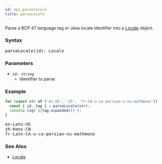 ```yaml
---
id: api-parselocale
title: parseLocale
---
```


Parse a BCP 47 language tag or Java locale identifier into a [Locale](api-locale.html) object.

### Syntax

<pre class="syntax">
parseLocale(id): Locale
</pre>

### Parameters
  - <code class="def">id: <span>string</span></code>
    - Identifier to parse

### Example

```typescript
for (const str of ['en_US', 'zh', 'fr-CA-u-ca-persian-u-nu-mathmono']) {
  const { id, tag } = parseLocale(str);
  console.log(`${tag.expanded()}`);
}
```

<pre class="output">
en-Latn-US
zh-Hans-CN
fr-Latn-CA-u-ca-persian-nu-mathmono
</pre>

### See Also
  - [Locale](api-locale.html)
